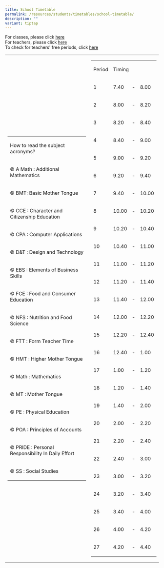 ```yaml
---
title: School Timetable
permalink: /resources/students/timetables/school-timetable/
description: ""
variant: tiptap
---
```

<p>For classes, please click <a href="https://drive.google.com/drive/folders/1yxPoY1T8elgA12x8oiZcZn9VeVB_kagY?usp=drive_link" rel="noopener noreferrer nofollow" target="_blank">here</a><br>For teachers, please click <a href="https://drive.google.com/drive/folders/1kN1DwWUNpRaKb7ypW-KAfMJCepOm776v" rel="noopener noreferrer nofollow" target="_blank">here</a> <br>To check for teachers' free periods, click <a href="https://script.google.com/a/macros/xinminss.edu.sg/s/AKfycbxlocY_MI3jdhxY9IQFJM-95g6lryrXEmAl_cn3E0_gAQYVuot3VJjU56CyuN0N45ro/exec" rel="noopener noreferrer nofollow" target="_blank">here</a><br></p><table><tbody><tr><td rowspan="1" colspan="1"><table><tbody><tr><td rowspan="1" colspan="1"><p>How to read the subject acronyms?</p></td></tr><tr><td rowspan="1" colspan="1"><p>© A Math : Additional Mathematics</p></td></tr><tr><td rowspan="1" colspan="1"><p>© BMT: Basic Mother Tongue</p></td></tr><tr><td rowspan="1" colspan="1"><p>© CCE : Character and Citizenship Education</p></td></tr><tr><td rowspan="1" colspan="1"><p>© CPA : Computer Applications</p></td></tr><tr><td rowspan="1" colspan="1"><p>© D&amp;T : Design and Technology</p></td></tr><tr><td rowspan="1" colspan="1"><p>© EBS : Elements of Business Skills</p></td></tr><tr><td rowspan="1" colspan="1"><p>© FCE : Food and Consumer Education</p></td></tr><tr><td rowspan="1" colspan="1"><p>© NFS : Nutrition and Food Science</p></td></tr><tr><td rowspan="1" colspan="1"><p>© FTT : Form Teacher Time</p></td></tr><tr><td rowspan="1" colspan="1"><p>© HMT : Higher Mother Tongue</p></td></tr><tr><td rowspan="1" colspan="1"><p>© Math : Mathematics</p></td></tr><tr><td rowspan="1" colspan="1"><p>© MT : Mother Tongue</p></td></tr><tr><td rowspan="1" colspan="1"><p>© PE : Physical Education</p></td></tr><tr><td rowspan="1" colspan="1"><p>© POA : Principles of Accounts</p></td></tr><tr><td rowspan="1" colspan="1"><p>© PRIDE : Personal Responsibility In Daily Effort</p></td></tr><tr><td rowspan="1" colspan="1"><p>© SS : Social Studies</p></td></tr></tbody></table></td><td rowspan="1" colspan="1"><table><tbody><tr><td rowspan="1" colspan="1"><p>Period</p></td><td rowspan="1" colspan="3"><p>Timing</p></td></tr><tr><td rowspan="1" colspan="1"><p>1</p></td><td rowspan="1" colspan="1"><p>7.40</p></td><td rowspan="1" colspan="1"><p>-</p></td><td rowspan="1" colspan="1"><p>8.00</p></td></tr><tr><td rowspan="1" colspan="1"><p>2</p></td><td rowspan="1" colspan="1"><p>8.00</p></td><td rowspan="1" colspan="1"><p>-</p></td><td rowspan="1" colspan="1"><p>8.20</p></td></tr><tr><td rowspan="1" colspan="1"><p>3</p></td><td rowspan="1" colspan="1"><p>8.20</p></td><td rowspan="1" colspan="1"><p>-</p></td><td rowspan="1" colspan="1"><p>8.40</p></td></tr><tr><td rowspan="1" colspan="1"><p>4</p></td><td rowspan="1" colspan="1"><p>8.40</p></td><td rowspan="1" colspan="1"><p>-</p></td><td rowspan="1" colspan="1"><p>9.00</p></td></tr><tr><td rowspan="1" colspan="1"><p>5</p></td><td rowspan="1" colspan="1"><p>9.00</p></td><td rowspan="1" colspan="1"><p>-</p></td><td rowspan="1" colspan="1"><p>9.20</p></td></tr><tr><td rowspan="1" colspan="1"><p>6</p></td><td rowspan="1" colspan="1"><p>9.20</p></td><td rowspan="1" colspan="1"><p>-</p></td><td rowspan="1" colspan="1"><p>9.40</p></td></tr><tr><td rowspan="1" colspan="1"><p>7</p></td><td rowspan="1" colspan="1"><p>9.40</p></td><td rowspan="1" colspan="1"><p>-</p></td><td rowspan="1" colspan="1"><p>10.00</p></td></tr><tr><td rowspan="1" colspan="1"><p>8</p></td><td rowspan="1" colspan="1"><p>10.00</p></td><td rowspan="1" colspan="1"><p>-</p></td><td rowspan="1" colspan="1"><p>10.20</p></td></tr><tr><td rowspan="1" colspan="1"><p>9</p></td><td rowspan="1" colspan="1"><p>10.20</p></td><td rowspan="1" colspan="1"><p>-</p></td><td rowspan="1" colspan="1"><p>10.40</p></td></tr><tr><td rowspan="1" colspan="1"><p>10</p></td><td rowspan="1" colspan="1"><p>10.40</p></td><td rowspan="1" colspan="1"><p>-</p></td><td rowspan="1" colspan="1"><p>11.00</p></td></tr><tr><td rowspan="1" colspan="1"><p>11</p></td><td rowspan="1" colspan="1"><p>11.00</p></td><td rowspan="1" colspan="1"><p>-</p></td><td rowspan="1" colspan="1"><p>11.20</p></td></tr><tr><td rowspan="1" colspan="1"><p>12</p></td><td rowspan="1" colspan="1"><p>11.20</p></td><td rowspan="1" colspan="1"><p>-</p></td><td rowspan="1" colspan="1"><p>11.40</p></td></tr><tr><td rowspan="1" colspan="1"><p>13</p></td><td rowspan="1" colspan="1"><p>11.40</p></td><td rowspan="1" colspan="1"><p>-</p></td><td rowspan="1" colspan="1"><p>12.00</p></td></tr><tr><td rowspan="1" colspan="1"><p>14</p></td><td rowspan="1" colspan="1"><p>12.00</p></td><td rowspan="1" colspan="1"><p>-</p></td><td rowspan="1" colspan="1"><p>12.20</p></td></tr><tr><td rowspan="1" colspan="1"><p>15</p></td><td rowspan="1" colspan="1"><p>12.20</p></td><td rowspan="1" colspan="1"><p>-</p></td><td rowspan="1" colspan="1"><p>12.40</p></td></tr><tr><td rowspan="1" colspan="1"><p>16</p></td><td rowspan="1" colspan="1"><p>12.40</p></td><td rowspan="1" colspan="1"><p>-</p></td><td rowspan="1" colspan="1"><p>1.00</p></td></tr><tr><td rowspan="1" colspan="1"><p>17</p></td><td rowspan="1" colspan="1"><p>1.00</p></td><td rowspan="1" colspan="1"><p>-</p></td><td rowspan="1" colspan="1"><p>1.20</p></td></tr><tr><td rowspan="1" colspan="1"><p>18</p></td><td rowspan="1" colspan="1"><p>1.20</p></td><td rowspan="1" colspan="1"><p>-</p></td><td rowspan="1" colspan="1"><p>1.40</p></td></tr><tr><td rowspan="1" colspan="1"><p>19</p></td><td rowspan="1" colspan="1"><p>1.40</p></td><td rowspan="1" colspan="1"><p>-</p></td><td rowspan="1" colspan="1"><p>2.00</p></td></tr><tr><td rowspan="1" colspan="1"><p>20</p></td><td rowspan="1" colspan="1"><p>2.00</p></td><td rowspan="1" colspan="1"><p>-</p></td><td rowspan="1" colspan="1"><p>2.20</p></td></tr><tr><td rowspan="1" colspan="1"><p>21</p></td><td rowspan="1" colspan="1"><p>2.20</p></td><td rowspan="1" colspan="1"><p>-</p></td><td rowspan="1" colspan="1"><p>2.40</p></td></tr><tr><td rowspan="1" colspan="1"><p>22</p></td><td rowspan="1" colspan="1"><p>2.40</p></td><td rowspan="1" colspan="1"><p>-</p></td><td rowspan="1" colspan="1"><p>3.00</p></td></tr><tr><td rowspan="1" colspan="1"><p>23</p></td><td rowspan="1" colspan="1"><p>3.00</p></td><td rowspan="1" colspan="1"><p>-</p></td><td rowspan="1" colspan="1"><p>3.20</p></td></tr><tr><td rowspan="1" colspan="1"><p>24</p></td><td rowspan="1" colspan="1"><p>3.20</p></td><td rowspan="1" colspan="1"><p>-</p></td><td rowspan="1" colspan="1"><p>3.40</p></td></tr><tr><td rowspan="1" colspan="1"><p>25</p></td><td rowspan="1" colspan="1"><p>3.40</p></td><td rowspan="1" colspan="1"><p>-</p></td><td rowspan="1" colspan="1"><p>4.00</p></td></tr><tr><td rowspan="1" colspan="1"><p>26</p></td><td rowspan="1" colspan="1"><p>4.00</p></td><td rowspan="1" colspan="1"><p>-</p></td><td rowspan="1" colspan="1"><p>4.20</p></td></tr><tr><td rowspan="1" colspan="1"><p>27</p></td><td rowspan="1" colspan="1"><p>4.20</p></td><td rowspan="1" colspan="1"><p>-</p></td><td rowspan="1" colspan="1"><p>4.40</p></td></tr></tbody></table></td></tr></tbody></table><p></p>